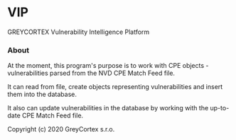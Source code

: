 # VIP
GREYCORTEX Vulnerability Intelligence Platform

### About
At the moment, this program's purpose is to work with CPE objects - vulnerabilities parsed from the NVD CPE Match Feed file.

It can read from file, create objects representing vulnerabilities and insert them into the database.

It also can update vulnerabilities in the database by working with the up-to-date CPE Match Feed file.

Copyright (c) 2020 GreyCortex s.r.o.

